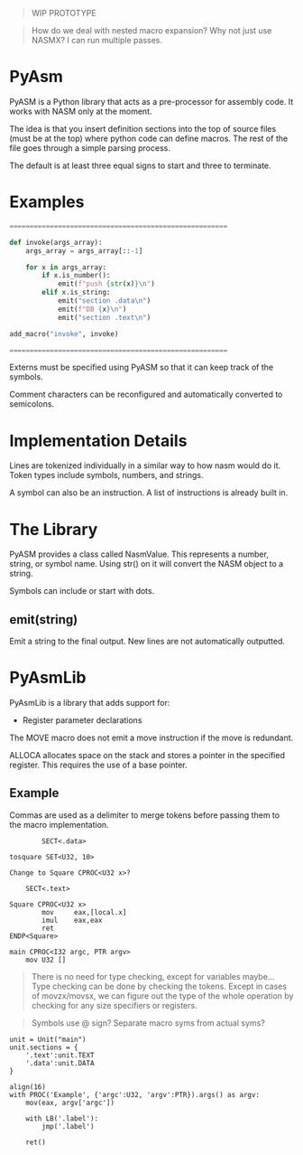 > WIP PROTOTYPE

> How do we deal with nested macro expansion?
> Why not just use NASMX?
> I can run multiple passes.

# PyAsm

PyASM is a Python library that acts as a pre-processor for assembly code. It works with NASM only at the moment.

The idea is that you insert definition sections into the top of source files (must be at the top) where python code can define macros. The rest of the file goes through a simple parsing process.

The default is at least three equal signs to start and three to terminate.

# Examples
```python
======================================================

def invoke(args_array):
    args_array = args_array[::-1]

    for x in args_array:
        if x.is_number():
            emit(f"push {str(x)}\n")
        elif x.is_string:
            emit("section .data\n")
            emit(f"DB {x}\n")
            emit("section .text\n")

add_macro("invoke", invoke)

======================================================
```

Externs must be specified using PyASM so that it can keep track of the symbols.

Comment characters can be reconfigured and automatically converted to semicolons.

# Implementation Details

Lines are tokenized individually in a similar way to how nasm would do it. Token types include symbols, numbers, and strings.

A symbol can also be an instruction. A list of instructions is already built in.

# The Library

PyASM provides a class called NasmValue. This represents a number, string, or symbol name. Using str() on it will convert the NASM object to a string.

Symbols can include or start with dots.

## emit(string)

Emit a string to the final output. New lines are not automatically outputted.


# PyAsmLib

PyAsmLib is a library that adds support for:
- Register parameter declarations

The MOVE macro does not emit a move instruction if the move is redundant.

ALLOCA allocates space on the stack and stores a pointer in the specified register. This requires the use of a base pointer.

## Example

Commas are used as a delimiter to merge tokens before passing them to the macro implementation.
```
        SECT<.data>

tosquare SET<U32, 10>

Change to Square CPROC<U32 x>?

    SECT<.text>

Square CPROC<U32 x>
        mov     eax,[local.x]
        imul    eax,eax
        ret
ENDP<Square>

main CPROC<I32 argc, PTR argv>
    mov U32 []

```

> There is no need for type checking, except for variables maybe...
> Type checking can be done by checking the tokens. Except in cases of movzx/movsx, we can figure out the type of the whole operation by checking for any size specifiers or registers.

> Symbols use @ sign? Separate macro syms from actual syms?

```
unit = Unit("main")
unit.sections = {
    '.text':unit.TEXT
    '.data':unit.DATA
}

align(16)
with PROC('Example', {'argc':U32, 'argv':PTR}).args() as argv:
    mov(eax, argv['argc'])

    with LB('.label'):
        jmp('.label')

    ret()

```